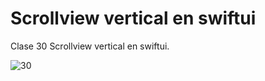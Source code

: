 # Scrollview vertical en swiftui
Clase 30 Scrollview vertical en swiftui.

![30](https://github.com/user-attachments/assets/8a5645c6-bd32-4278-adbb-cdd0011b412a)
